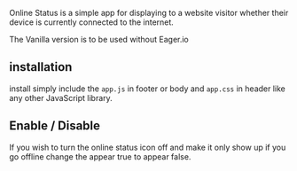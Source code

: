 Online Status is a simple app for displaying to a website visitor whether their device is currently connected to the internet.

The Vanilla version is to be used without Eager.io

## installation 

install simply include the `app.js` in footer or body and `app.css` in header like any other JavaScript library.

## Enable / Disable

If you wish to turn the online status icon off and make it only show up if you go offline change the appear true to appear false. 
